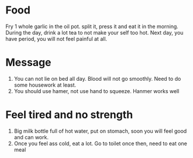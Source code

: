 # Food

Fry 1 whole garlic in the oil pot. split it, press it and eat it in the morning. During the day, drink a lot tea to not make your self too hot.
  Next day, you have period, you will not feel painful at all.


# Message

1. You can not lie on bed all day. Blood will not go smoothly. Need to do some housework at least.
2. You should use hamer, not use hand to squeeze. Hanmer works well

# Feel tired and no strength
1. Big milk bottle full of hot water, put on stomach, soon you will feel good and can work.
2. Once you feel ass cold, eat a lot. Go to toilet once then, need to eat one meal
